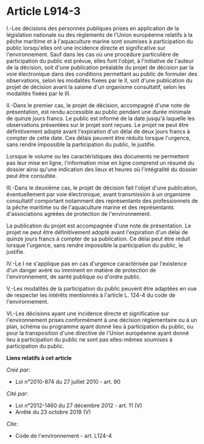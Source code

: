 # Article L914-3

I.-Les décisions des personnes publiques prises en application de la législation nationale ou des règlements de l'Union
européenne relatifs à la pêche maritime et à l'aquaculture marine sont soumises à participation du public lorsqu'elles ont
une incidence directe et significative sur l'environnement. Sauf dans les cas où une procédure particulière de participation
du public est prévue, elles font l'objet, à l'initiative de l'auteur de la décision, soit d'une publication préalable du
projet de décision par la voie électronique dans des conditions permettant au public de formuler des observations, selon les
modalités fixées par le II, soit d'une publication du projet de décision avant la saisine d'un organisme consultatif, selon
les modalités fixées par le III. 

II.-Dans le premier cas, le projet de décision, accompagné d'une note de présentation, est rendu accessible au public pendant
une durée minimale de quinze jours francs. Le public est informé de la date jusqu'à laquelle les observations présentées sur
le projet sont reçues. Le projet ne peut être définitivement adopté avant l'expiration d'un délai de deux jours francs à
compter de cette date. Ces délais peuvent être réduits lorsque l'urgence, sans rendre impossible la participation du public,
le justifie. 

Lorsque le volume ou les caractéristiques des documents ne permettent pas leur mise en ligne, l'information mise en ligne
comprend un résumé du dossier ainsi qu'une indication des lieux et heures où l'intégralité du dossier peut être consultée. 

III.-Dans le deuxième cas, le projet de décision fait l'objet d'une publication, éventuellement par voie électronique, avant
transmission à un organisme consultatif comportant notamment des représentants des professionnels de la pêche maritime ou de
l'aquaculture marine et des représentants d'associations agréées de protection de l'environnement. 

La publication du projet est accompagnée d'une note de présentation. Le projet ne peut être définitivement adopté avant
l'expiration d'un délai de quinze jours francs à compter de sa publication. Ce délai peut être réduit lorsque l'urgence, sans
rendre impossible la participation du public, le justifie. 

IV.-Le I ne s'applique pas en cas d'urgence caractérisée par l'existence d'un danger avéré ou imminent en matière de
protection de l'environnement, de santé publique ou d'ordre public.

V.-Les modalités de la participation du public peuvent être adaptées en vue de respecter les intérêts mentionnés à l'article
L. 124-4 du code de l'environnement. 

VI.-Les décisions ayant une incidence directe et significative sur l'environnement prises conformément à une décision
réglementaire ou à un plan, schéma ou programme ayant donné lieu à participation du public, ou pour la transposition d'une
directive de l'Union européenne ayant donné lieu à participation du public ne sont pas elles-mêmes soumises à participation
du public.

**Liens relatifs à cet article**

_Créé par_:

  - Loi n°2010-874 du 27 juillet 2010 - art. 90

_Cité par_:

  - Loi n°2012-1460 du 27 décembre 2012 - art. 11 (V)
  - Arrêté du 23 octobre 2018 (V)

_Cite_:

  - Code de l'environnement - art. L124-4
